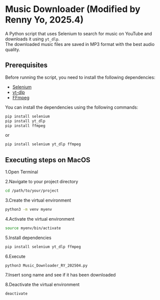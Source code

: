 # Music Downloader (Modified by Renny Yo, 2025.4)

A Python script that uses Selenium to search for music on YouTube and downloads it using `yt_dlp`.
 <br />
The downloaded music files are saved in MP3 format with the best audio quality.

## Prerequisites

Before running the script, you need to install the following dependencies:

- [Selenium](https://pypi.org/project/selenium/)
- [yt-dlp](https://pypi.org/project/yt-dlp/)
- [FFmpeg](https://ffmpeg.org/)

You can install the dependencies using the following commands:

```bash
pip install selenium
pip install yt_dlp
pip install ffmpeg
```
or

```bash
pip install selenium yt_dlp ffmpeg
```

## Executing steps on MacOS
1.Open Terminal

2.Navigate to your project directory
```bash
cd /path/to/your/project
```
3.Create the virtual environment
```bash
python3 -m venv myenv
```
4.Activate the virtual environment
```bash
source myenv/bin/activate
```
5.Install dependencies
```bash
pip install selenium yt_dlp ffmpeg
```
6.Execute
```bash
python3 Music_Downloader_RY_202504.py
```
7.Insert song name and see if it has been downloaded

8.Deactivate the virtual environment
```bash
deactivate
```